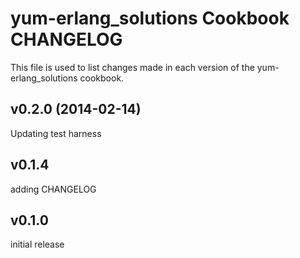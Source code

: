 yum-erlang_solutions Cookbook CHANGELOG
=======================================
This file is used to list changes made in each version of the yum-erlang_solutions cookbook.

v0.2.0 (2014-02-14)
-------------------
Updating test harness


v0.1.4
------
adding CHANGELOG


v0.1.0
------
initial release
